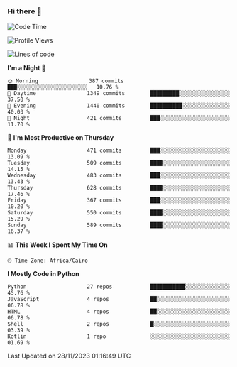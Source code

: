 ### Hi there 👋

<!--
**AMR-KELEG/AMR-KELEG** is a ✨ _special_ ✨ repository because its `README.md` (this file) appears on your GitHub profile.

Here are some ideas to get you started:

- 🔭 I’m currently working on ...
- 🌱 I’m currently learning ...
- 👯 I’m looking to collaborate on ...
- 🤔 I’m looking for help with ...
- 💬 Ask me about ...
- 📫 How to reach me: ...
- 😄 Pronouns: ...
- ⚡ Fun fact: ...
-->

<!--START_SECTION:waka-->
![Code Time](http://img.shields.io/badge/Code%20Time-0%20secs-blue)

![Profile Views](http://img.shields.io/badge/Profile%20Views-0-blue)

![Lines of code](https://img.shields.io/badge/From%20Hello%20World%20I%27ve%20Written-20.7%20million%20lines%20of%20code-blue)

**I'm a Night 🦉** 

```text
🌞 Morning                387 commits         ███░░░░░░░░░░░░░░░░░░░░░░   10.76 % 
🌆 Daytime                1349 commits        █████████░░░░░░░░░░░░░░░░   37.50 % 
🌃 Evening                1440 commits        ██████████░░░░░░░░░░░░░░░   40.03 % 
🌙 Night                  421 commits         ███░░░░░░░░░░░░░░░░░░░░░░   11.70 % 
```
📅 **I'm Most Productive on Thursday** 

```text
Monday                   471 commits         ███░░░░░░░░░░░░░░░░░░░░░░   13.09 % 
Tuesday                  509 commits         ████░░░░░░░░░░░░░░░░░░░░░   14.15 % 
Wednesday                483 commits         ███░░░░░░░░░░░░░░░░░░░░░░   13.43 % 
Thursday                 628 commits         ████░░░░░░░░░░░░░░░░░░░░░   17.46 % 
Friday                   367 commits         ███░░░░░░░░░░░░░░░░░░░░░░   10.20 % 
Saturday                 550 commits         ████░░░░░░░░░░░░░░░░░░░░░   15.29 % 
Sunday                   589 commits         ████░░░░░░░░░░░░░░░░░░░░░   16.37 % 
```


📊 **This Week I Spent My Time On** 

```text
🕑︎ Time Zone: Africa/Cairo
```

**I Mostly Code in Python** 

```text
Python                   27 repos            ███████████░░░░░░░░░░░░░░   45.76 % 
JavaScript               4 repos             ██░░░░░░░░░░░░░░░░░░░░░░░   06.78 % 
HTML                     4 repos             ██░░░░░░░░░░░░░░░░░░░░░░░   06.78 % 
Shell                    2 repos             █░░░░░░░░░░░░░░░░░░░░░░░░   03.39 % 
Kotlin                   1 repo              ░░░░░░░░░░░░░░░░░░░░░░░░░   01.69 % 
```




 Last Updated on 28/11/2023 01:16:49 UTC
<!--END_SECTION:waka-->
